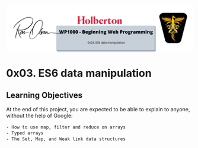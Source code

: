 ![0x03. ES6 data manipulation banner](https://github.com/ronroeandassociates/assets/blob/0369649c579849a58100926b6a93ede488359925/images/0x03_es6_data_manipulation.png)

# 0x03. ES6 data manipulation

## Learning Objectives

At the end of this project, you are expected to be able to explain to anyone, without the help of Google:

```
- How to use map, filter and reduce on arrays
- Typed arrays
- The Set, Map, and Weak link data structures
```
